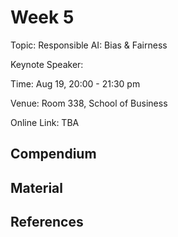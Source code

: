 # Week 5

Topic: Responsible AI: Bias & Fairness

Keynote Speaker: 

Time: Aug 19, 20:00 - 21:30 pm

Venue: Room 338, School of Business

Online Link: TBA

## Compendium




## Material


## References


